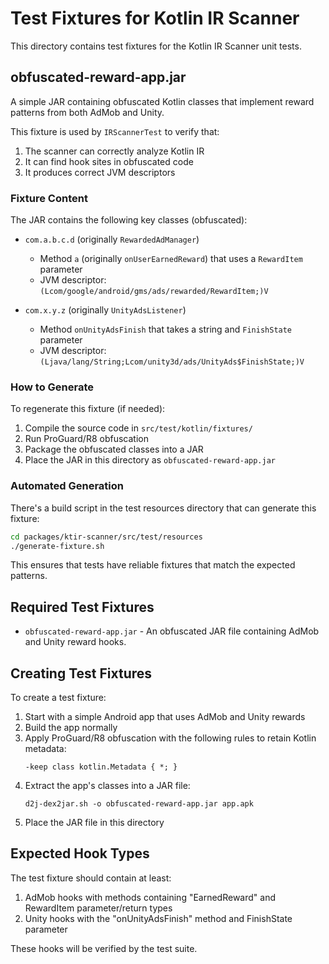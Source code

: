 # Test Fixtures for Kotlin IR Scanner

This directory contains test fixtures for the Kotlin IR Scanner unit tests.

## obfuscated-reward-app.jar

A simple JAR containing obfuscated Kotlin classes that implement reward patterns from both AdMob and Unity.

This fixture is used by `IRScannerTest` to verify that:
1. The scanner can correctly analyze Kotlin IR
2. It can find hook sites in obfuscated code
3. It produces correct JVM descriptors

### Fixture Content

The JAR contains the following key classes (obfuscated):

- `com.a.b.c.d` (originally `RewardedAdManager`)
  - Method `a` (originally `onUserEarnedReward`) that uses a `RewardItem` parameter
  - JVM descriptor: `(Lcom/google/android/gms/ads/rewarded/RewardItem;)V`

- `com.x.y.z` (originally `UnityAdsListener`)
  - Method `onUnityAdsFinish` that takes a string and `FinishState` parameter
  - JVM descriptor: `(Ljava/lang/String;Lcom/unity3d/ads/UnityAds$FinishState;)V`

### How to Generate

To regenerate this fixture (if needed):

1. Compile the source code in `src/test/kotlin/fixtures/`
2. Run ProGuard/R8 obfuscation
3. Package the obfuscated classes into a JAR
4. Place the JAR in this directory as `obfuscated-reward-app.jar`

### Automated Generation

There's a build script in the test resources directory that can generate this fixture:

```bash
cd packages/ktir-scanner/src/test/resources
./generate-fixture.sh
```

This ensures that tests have reliable fixtures that match the expected patterns.

## Required Test Fixtures

- `obfuscated-reward-app.jar` - An obfuscated JAR file containing AdMob and Unity reward hooks.

## Creating Test Fixtures

To create a test fixture:

1. Start with a simple Android app that uses AdMob and Unity rewards
2. Build the app normally
3. Apply ProGuard/R8 obfuscation with the following rules to retain Kotlin metadata:
   ```
   -keep class kotlin.Metadata { *; }
   ```
4. Extract the app's classes into a JAR file:
   ```
   d2j-dex2jar.sh -o obfuscated-reward-app.jar app.apk
   ```
5. Place the JAR file in this directory

## Expected Hook Types

The test fixture should contain at least:

1. AdMob hooks with methods containing "EarnedReward" and RewardItem parameter/return types
2. Unity hooks with the "onUnityAdsFinish" method and FinishState parameter

These hooks will be verified by the test suite. 